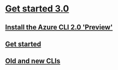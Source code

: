 # [Get started 3.0](get-started-with-az-cli3.md)
## [Install the Azure CLI 2.0 'Preview' ](install-az-cli2.md)
## [Get started](get-started-with-az-cli2.md)
## [Old and new CLIs](old-and-new-clis.md)
